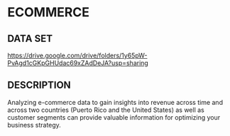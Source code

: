 # ECOMMERCE 
## DATA SET
https://drive.google.com/drive/folders/1y65pW-PvAgd1cGKpGHUdac69xZAdDeJA?usp=sharing
## DESCRIPTION
Analyzing e-commerce data to gain insights into revenue across time and across two countries (Puerto Rico and the United States) as well as customer segments can provide valuable information for optimizing your business strategy.
